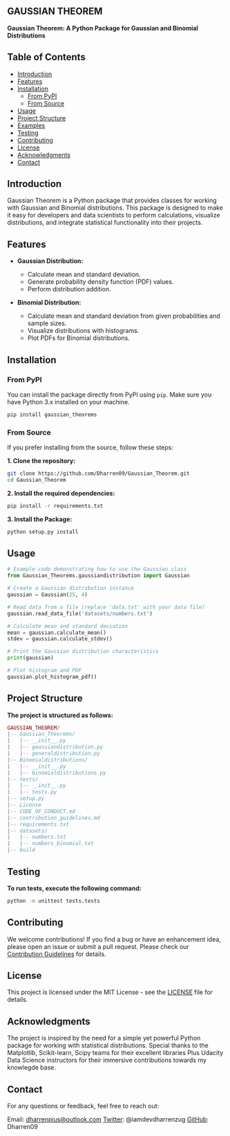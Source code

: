 ## GAUSSIAN THEOREM

**Gaussian Theorem: A Python Package for Gaussian and Binomial Distributions**

## Table of Contents

- [Introduction](#introduction)
- [Features](#features)
- [Installation](#installation)
  - [From PyPI](#from-pypi)
  - [From Source](#from-source)
- [Usage](#usage)
- [Project Structure](#project-structure)
- [Examples](#examples)
- [Testing](#testing)
- [Contributing](#contributing)
- [License](#license)
- [Acknowledgments](#acknowledgments)
- [Contact](#contact)

## Introduction

Gaussian Theorem is a Python package that provides classes for working with Gaussian and Binomial distributions. This package is designed to make it easy for developers and data scientists to perform calculations, visualize distributions, and integrate statistical functionality into their projects.

## Features

- **Gaussian Distribution:**
  - Calculate mean and standard deviation.
  - Generate probability density function (PDF) values.
  - Perform distribution addition.

- **Binomial Distribution:**
  - Calculate mean and standard deviation from given probabilities and sample sizes.
  - Visualize distributions with histograms.
  - Plot PDFs for Binomial distributions.

## Installation

### From PyPI

You can install the package directly from PyPI using `pip`. Make sure you have Python 3.x installed on your machine.

```bash
pip install gaussian_theorems
```

### From Source

If you prefer installing from the source, follow these steps:

**1. Clone the repository:**
   ```bash
   git clone https://github.com/Dharren09/Gaussian_Theorem.git
   cd Gaussian_Theorem
   ```

**2. Install the required dependencies:**
   ```bash
   pip install -r requirements.txt
   ```

**3. Install the Package:**
   ```bash
   python setup.py install
   ```

## Usage

```python
# Example code demonstrating how to use the Gaussian class
from Gaussian_Theorems.gaussiandistribution import Gaussian

# Create a Gaussian distribution instance
gaussian = Gaussian(25, 4)

# Read data from a file (replace 'data.txt' with your data file)
gaussian.read_data_file('datasets/numbers.txt')

# Calculate mean and standard deviation
mean = gaussian.calculate_mean()
stdev = gaussian.calculate_stdev()

# Print the Gaussian distribution characteristics
print(gaussian)

# Plot histogram and PDF
gaussian.plot_histogram_pdf()
```
## Project Structure

**The project is structured as follows:**

```lua
GAUSSIAN_THEOREM/
|-- Gaussian_Theorems/
|   |-- __init__.py
|   |-- gaussiandistribution.py
|   |-- generaldistribution.py
|-- Binomialdistributions/
|   |-- __init__.py
|   |-- binomialdistributions.py
|-- tests/
|   |-- __init__.py
|   |-- tests.py
|-- setup.py
|-- License
|-- CODE_OF_CONDUCT.md
|-- contribution_guidelines.md
|-- requirements.txt
|-- datasets/
|   |-- numbers.txt
|   |-- numbers_binomial.txt
|-- build
```

## Testing
**To run tests, execute the following command:**

```bash
python -m unittest tests.tests
```

## Contributing
We welcome contributions! If you find a bug or have an enhancement idea, please open an issue or submit a pull request. Please check our [Contribution Guidelines](contribution_guidelines.md) for details.

## License
This project is licensed under the MIT License - see the [LICENSE](License) file for details.

## Acknowledgments
The project is inspired by the need for a simple yet powerful Python package for working with statistical distributions. Special thanks to the Matplotlib, Scikit-learn, Scipy teams for their excellent libraries Plus Udacity Data Science instructors for their immersive contributions towards my knowlegde base.

## Contact
For any questions or feedback, feel free to reach out:

Email: dharrenpius@outlook.com
[Twitter](https://www.twitter.com/iamdevdharrenzug): @iamdevdharrenzug
[GitHub](https://www.github.com/Dharren09): Dharren09